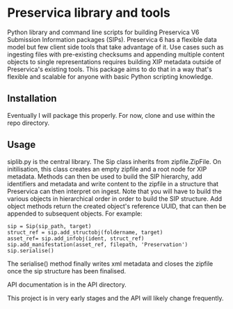 # Preservica library and tools

Python library and command line scripts for building Preservica V6 Submission
Information packages (SIPs). Preservica 6 has a flexible data model but
few client side tools that take advantage of it. Use cases such as ingesting
files with pre-existing checksums and appending multiple content objects to
single representations requires building XIP metadata outside of Preservica's
existing tools. This package aims to do that in a way that's flexible and
scalable for anyone with basic Python scripting knowledge.

## Installation
Eventually I will package this properly. For now, clone and use within the repo
directory.

## Usage
siplib.py is the central library. The Sip class inherits from
zipfile.ZipFile. On initilisation, this class creates an empty zipfile and a
root node for XIP metadata. Methods can then be used to build the SIP hierarchy,
add identifiers and metadata and write content to the zipfile in a structure
that Preservica can then interpret on ingest.
Note that you will have to build the various objects in hierarchical order in
order to build the SIP structure. Add object methods return the created object's
reference UUID, that can then be appended to subsequent objects. For example:

```
sip = Sip(sip_path, target)
struct_ref = sip.add_structobj(foldername, target)
asset_ref= sip.add_infobj(ident, struct_ref)
sip.add_manifestation(asset_ref, filepath, 'Preservation')
sip.serialise()
```

The serialise() method finally writes xml metadata and closes the zipfile
once the sip structure has been finalised.

API documentation is in the API directory.

This project is in very early stages and the API will likely change frequently.
